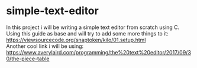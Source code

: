 # simple-text-editor
In this project i will be writing a simple text editor from scratch using C.  
Using this guide as base and will try to add some more things to it: https://viewsourcecode.org/snaptoken/kilo/01.setup.html  
Another cool link i will be using: https://www.averylaird.com/programming/the%20text%20editor/2017/09/30/the-piece-table
